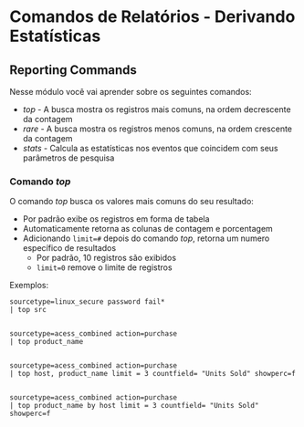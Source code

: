 # Comandos de Relatórios - Derivando Estatísticas 

## Reporting Commands

Nesse módulo você vai aprender sobre os seguintes comandos:
* _top_ - A busca mostra os registros mais comuns, na ordem decrescente da contagem
* _rare_ - A busca mostra os registros menos comuns, na ordem crescente da contagem
*  _stats_ - Calcula as estatísticas nos eventos que coincidem com seus parâmetros de pesquisa

### Comando _top_

O comando _top_ busca os valores mais comuns do seu resultado:
*  Por padrão exibe os registros em forma de tabela
* Automaticamente retorna as colunas de contagem e porcentagem
* Adicionando `limit=#` depois do comando _top_, retorna um numero específico de resultados
	* Por padrão, 10 registros são exibidos
	* `limit=0` remove o limite de registros

Exemplos:

	sourcetype=linux_secure password fail*
	| top src
	
	
	sourcetype=acess_combined action=purchase
	| top product_name


	sourcetype=acess_combined action=purchase
	| top host, product_name limit = 3 countfield= "Units Sold" showperc=f


	sourcetype=acess_combined action=purchase
	| top product_name by host limit = 3 countfield= "Units Sold" showperc=f

<!--stackedit_data:
eyJoaXN0b3J5IjpbLTg1OTM4NTY5Myw3MDk5OTU3NTddfQ==
-->